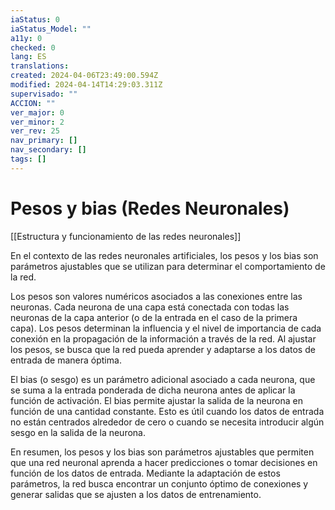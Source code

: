 ```yaml
---
iaStatus: 0
iaStatus_Model: ""
a11y: 0
checked: 0
lang: ES
translations: 
created: 2024-04-06T23:49:00.594Z
modified: 2024-04-14T14:29:03.311Z
supervisado: ""
ACCION: ""
ver_major: 0
ver_minor: 2
ver_rev: 25
nav_primary: []
nav_secondary: []
tags: []
---
```

# Pesos y bias (Redes Neuronales)

[[Estructura y funcionamiento de las  redes neuronales]]

En el contexto de las redes neuronales artificiales, los pesos y los bias son parámetros ajustables que se utilizan para determinar el comportamiento de la red.

Los pesos son valores numéricos asociados a las conexiones entre las neuronas. Cada neurona de una capa está conectada con todas las neuronas de la capa anterior (o de la entrada en el caso de la primera capa). Los pesos determinan la influencia y el nivel de importancia de cada conexión en la propagación de la información a través de la red. Al ajustar los pesos, se busca que la red pueda aprender y adaptarse a los datos de entrada de manera óptima.

El bias (o sesgo) es un parámetro adicional asociado a cada neurona, que se suma a la entrada ponderada de dicha neurona antes de aplicar la función de activación. El bias permite ajustar la salida de la neurona en función de una cantidad constante. Esto es útil cuando los datos de entrada no están centrados alrededor de cero o cuando se necesita introducir algún sesgo en la salida de la neurona.

En resumen, los pesos y los bias son parámetros ajustables que permiten que una red neuronal aprenda a hacer predicciones o tomar decisiones en función de los datos de entrada. Mediante la adaptación de estos parámetros, la red busca encontrar un conjunto óptimo de conexiones y generar salidas que se ajusten a los datos de entrenamiento.
